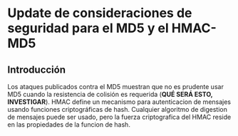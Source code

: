 <h1> Update de consideraciones de seguridad para el MD5 y el HMAC-MD5 </h1>

<h2> Introducción </h2>

Los ataques publicados contra el MD5 muestran que no es prudente usar MD5 cuando la resistencia de colisión es requerida (**QUÉ SERÁ ESTO, INVESTIGAR**). HMAC define un mecanismo para autenticacion de mensajes usando funciones criptográficas de hash. Cualquier algoritmo de digestion de mensajes puede ser usado, pero la fuerza criptografica del HMAC reside en las propiedades de la funcion de hash. 
